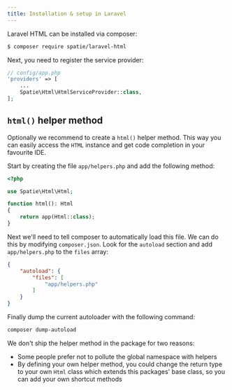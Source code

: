 ```yaml
---
title: Installation & setup in Laravel
---
```


Laravel HTML can be installed via composer:

```bash
$ composer require spatie/laravel-html
```

Next, you need to register the service provider:

```php
// config/app.php
'providers' => [
    ...
    Spatie\Html\HtmlServiceProvider::class,
];
```

## `html()` helper method

Optionally we recommend to create a `html()` helper method. This way you can easily access the `HTML` instance and get code completion in your favourite IDE.

Start by creating the file `app/helpers.php` and add the following method:

```php
<?php

use Spatie\Html\Html;

function html(): Html
{
    return app(Html::class);
}
```

Next we'll need to tell composer to automatically load this file. We can do this by modifying `composer.json`. Look for the `autoload` section and add `app/helpers.php` to the `files` array:

```json
{
    "autoload": {
        "files": [
            "app/helpers.php"
        ]
    }
}
```

Finally dump the current autoloader with the following command:

```bash
composer dump-autoload
```

We don't ship the helper method in the package for two reasons:

- Some people prefer not to pollute the global namespace with helpers
- By defining your own helper method, you could change the return type to your own `Html` class which extends this packages' base class, so you can add your own shortcut methods
